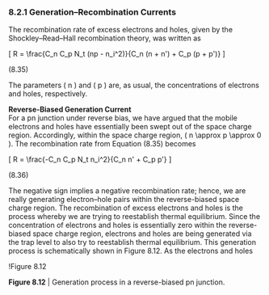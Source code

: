 ### 8.2.1 Generation–Recombination Currents

The recombination rate of excess electrons and holes, given by the Shockley–Read–Hall recombination theory, was written as

\[
R = \frac{C_n C_p N_t (np - n_i^2)}{C_n (n + n') + C_p (p + p')}
\]

(8.35)

The parameters \( n \) and \( p \) are, as usual, the concentrations of electrons and holes, respectively.

**Reverse-Biased Generation Current**  
For a pn junction under reverse bias, we have argued that the mobile electrons and holes have essentially been swept out of the space charge region. Accordingly, within the space charge region, \( n \approx p \approx 0 \). The recombination rate from Equation (8.35) becomes

\[
R = \frac{-C_n C_p N_t n_i^2}{C_n n' + C_p p'}
\]

(8.36)

The negative sign implies a negative recombination rate; hence, we are really generating electron–hole pairs within the reverse-biased space charge region. The recombination of excess electrons and holes is the process whereby we are trying to reestablish thermal equilibrium. Since the concentration of electrons and holes is essentially zero within the reverse-biased space charge region, electrons and holes are being generated via the trap level to also try to reestablish thermal equilibrium. This generation process is schematically shown in Figure 8.12. As the electrons and holes

!Figure 8.12

**Figure 8.12** | Generation process in a reverse-biased pn junction.